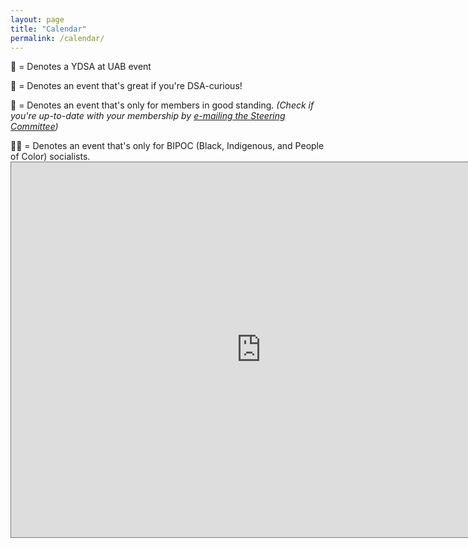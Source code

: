 ```yaml
---
layout: page
title: "Calendar"
permalink: /calendar/
---
```


🐲 = Denotes a YDSA at UAB event
<p>🍞 = Denotes an event that's great if you're DSA-curious!
<p>🌹 = Denotes an event that's only for members in good standing. <i>(Check if you're up-to-date with your membership by <a href="mailto:steering@bhamdsa.org?subject=Membership Check">e-mailing the Steering Committee</a>)</i>
<p>✊🏿 = Denotes an event that's only for BIPOC (Black, Indigenous, and People of Color) socialists.

<iframe src="https://calendar.google.com/calendar/embed?height=600&wkst=1&bgcolor=%23ffffff&ctz=America%2FChicago&mode=AGENDA&showNav=1&showTitle=1&title=Birmingham%20DSA%20Events%20Calendar&src=Z3ZncjcxMjR2aWVkZ2t2a2hpZzY1dWw2cW9AZ3JvdXAuY2FsZW5kYXIuZ29vZ2xlLmNvbQ&src=ZW4udXNhI2hvbGlkYXlAZ3JvdXAudi5jYWxlbmRhci5nb29nbGUuY29t&color=%23D50000&color=%230B8043" style="border:solid 1px #777" width="800" height="600" frameborder="0" scrolling="no"></iframe>
